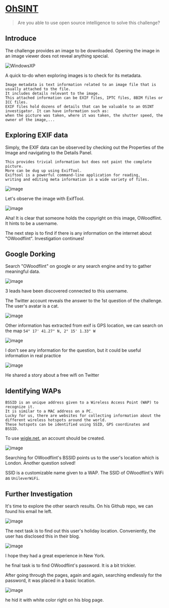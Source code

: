 # [OhSINT](https://tryhackme.com/room/ohsint)
> Are you able to use open source intelligence to solve this challenge?

## Introduce

The challenge provides an image to be downloaded. Opening the image in an image viewer does not reveal anything special.

![WindowsXP](https://user-images.githubusercontent.com/90561566/184367655-fcb261e8-ca27-4ff2-8899-19fe0126e4ce.jpg)

A quick to-do when exploring images is to check for its metadata.

```
Image metadata is text information related to an image file that is usually attached to the file.
It includes details relevant to the image.
This attached information can be EXIF files, IPTC files, 8BIM files or ICC files.
EXIF files hold dozens of details that can be valuable to an OSINT investigator. It can have information such as:
when the picture was taken, where it was taken, the shutter speed, the owner of the image,...
```

## Exploring EXIF data

Simply, the EXIF data can be observed by checking out the Properties of the Image and navigating to the Details Panel.

```
This provides trivial information but does not paint the complete picture.
More can be dug up using ExifTool.
Exiftool is a powerful command-line application for reading,
writing and editing meta information in a wide variety of files.
```

![image](https://user-images.githubusercontent.com/90561566/184367577-eb8797fe-e3dc-4f04-9b4a-b16a565eab80.png)

Let's observe the image with ExifTool.

![image](https://user-images.githubusercontent.com/90561566/184367783-70e34858-bb50-4fbb-a265-1ab8cb08227d.png)

Aha! It is clear that someone holds the copyright on this image, OWoodflint. It hints to be a username.

The next step is to find if there is any information on the internet about "OWoodflint". Investigation continues!

## Google Dorking

Search "OWoodflint" on google or any search engine and try to gather meaningful data.

![image](https://user-images.githubusercontent.com/90561566/184368080-fe1c2b9f-abc7-48b3-8a57-2055a49ec4ae.png)

3 leads have been discovered connected to this username.

The Twitter account reveals the answer to the 1st question of the challenge. The user's avatar is a cat.

![image](https://user-images.githubusercontent.com/90561566/184368148-1f1bf27f-02d4-43a9-a3d0-bd3154667a01.png)

Other information has extracted from exif is GPS location, we can search on the map `54° 17' 41.27" N, 2° 15' 1.33" W`

![image](https://user-images.githubusercontent.com/90561566/184368771-c1294b78-e112-4728-8a9d-f715c61d3035.png)

I don't see any information for the question, but it could be useful information in real practice

![image](https://user-images.githubusercontent.com/90561566/184369137-6d8254ba-bee1-432c-93ca-bf57094919fa.png)

He shared a story about a free wifi on Twitter

## Identifying WAPs

```
BSSID is an unique address given to a Wireless Access Point (WAP) to recognize it.
It is similar to a MAC address on a PC.
Lucky for us, there are websites for collecting information about the different wireless hotspots around the world.
These hotspots can be identified using SSID, GPS coordinates and BSSID.
```

To use [wigle.net](https://wigle.net/), an account should be created.

![image](https://user-images.githubusercontent.com/90561566/184370245-c443c26e-0320-4bdf-b985-3f9036c3ce53.png)

Searching for OWoodflint's BSSID points us to the user's location which is London. Another question solved!

SSID is a customizable name given to a WAP. The SSID of OWoodflint's WiFi as `UnileverWiFi`.

## Further Investigation

It's time to explore the other search results. On his Github repo, we can found his email he left.

![image](https://user-images.githubusercontent.com/90561566/184370722-3af725f9-ef61-4ff8-959c-c88c67051d73.png)

The next task is to find out this user's holiday location. Conveniently, the user has disclosed this in their blog.

![image](https://user-images.githubusercontent.com/90561566/184370814-ed63292d-9a19-46c2-af78-c1768055cb80.png)

I hope they had a great experience in New York.

he final task is to find OWoodflint's password. It is a bit trickier.

After going through the pages, again and again, searching endlessly for the password, it was placed in a basic location.

![image](https://user-images.githubusercontent.com/90561566/184371591-67e9df70-077c-4ec9-a1fa-fab7d95a0307.png)

he hid it with white color right on his blog page.
